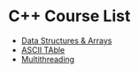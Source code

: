 # C++ Course List

- [Data Structures & Arrays](https://www.youtube.com/watch?v=T76E09hnEuo&ab_channel=CodeBeauty)
- [ASCII TAble](https://www.youtube.com/watch?v=fxFcG7Z2J0Q&list=PL43pGnjiVwgQHLPnuH9ch-LhZdwckM8Tq&index=4&ab_channel=CodeBeauty)
- [Multithreading](https://www.youtube.com/watch?v=MH8mLFqj-n8&list=PL43pGnjiVwgRggnsJcz1cK0j7b2-kLML_&index=9&ab_channel=CodeBeauty)
